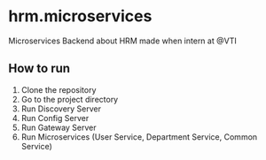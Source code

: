 # hrm.microservices
Microservices Backend about HRM made when intern at @VTI

## How to run
1. Clone the repository
2. Go to the project directory
3. Run Discovery Server
4. Run Config Server
5. Run Gateway Server
6. Run Microservices (User Service, Department Service, Common Service)